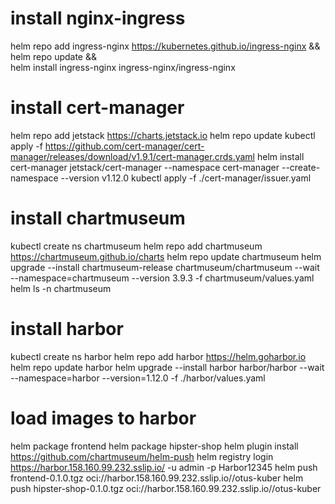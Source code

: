 # install nginx-ingress
helm repo add ingress-nginx https://kubernetes.github.io/ingress-nginx && \
helm repo update && \
helm install ingress-nginx ingress-nginx/ingress-nginx

# install cert-manager
helm repo add jetstack https://charts.jetstack.io
helm repo update
kubectl apply -f https://github.com/cert-manager/cert-manager/releases/download/v1.9.1/cert-manager.crds.yaml
helm install cert-manager jetstack/cert-manager --namespace cert-manager --create-namespace --version v1.12.0
kubectl apply -f ./cert-manager/issuer.yaml

# install chartmuseum
kubectl create ns chartmuseum
helm repo add chartmuseum https://chartmuseum.github.io/charts
helm repo update chartmuseum
helm upgrade --install chartmuseum-release chartmuseum/chartmuseum  --wait  --namespace=chartmuseum   --version 3.9.3 -f chartmuseum/values.yaml
helm ls -n chartmuseum

# install harbor
kubectl create ns harbor
helm repo add harbor https://helm.goharbor.io
helm repo update harbor
helm upgrade --install harbor harbor/harbor --wait --namespace=harbor --version=1.12.0 -f ./harbor/values.yaml

# load images to harbor
helm package frontend
helm package hipster-shop
helm plugin install https://github.com/chartmuseum/helm-push
helm registry login https://harbor.158.160.99.232.sslip.io/ -u admin -p Harbor12345
helm push frontend-0.1.0.tgz oci://harbor.158.160.99.232.sslip.io//otus-kuber
helm push hipster-shop-0.1.0.tgz oci://harbor.158.160.99.232.sslip.io//otus-kuber

